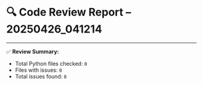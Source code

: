 # 🔍 Code Review Report – 20250426_041214

---

✅ **Review Summary:**
- Total Python files checked: `0`
- Files with issues: `0`
- Total issues found: `0`
